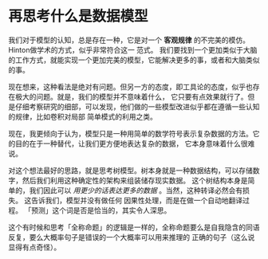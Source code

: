 # 再思考什么是数据模型

我们对于模型的认知，总是存在一种，它是对一个 **客观规律** 的不完美的模仿。Hinton做学术的方式，似乎非常符合这一
范式。 我们要找到一个更加类似于大脑的工作方式，就能实现一个更加完美的模型，它能解决更多的事，或者和大脑类似的事。

现在想来，这种看法是绝对有问题。但另一方的态度，即工具论的态度，似乎也存在极大的问题。就是，我们的模型并不意味着什么，
它只要有点效果就行了。但是仔细考察研究的细部，可以发现，他们做的一些模型改进似乎都在遵循一些认知的规律，比如卷积对局部
简单模式的利用之类。

现在，我更倾向于认为，模型只是一种用简单的数学符号表示复杂数据的方法。它的目的在于一种替代，让我们更方便地表达复杂的数据，
它本身意味着什么很难说。

对这个想法最好的思路，就是思考树模型。树本身就是一种数据结构，可以存储数字，然后我们利用这种确定性的架构来组装储存现实数据。
这个树结构本身是简单的，我们因此可以 *用更少的话表达更多的数据* 。当然，这种转译必然会有损失。 这告诉我们，模型并没有做任何
因果性处理，而是在做一个自动地翻译过程。 「预测」这个词是否是恰当的，其实令人深思。

这个有时候和思考「全称命题」的逻辑是一样的，全称命题要么是自我隐含的同语反复，要么大概率句子是错误的一个大概率可以用来推理的
正确的句子（这么说显得有点奇怪）。